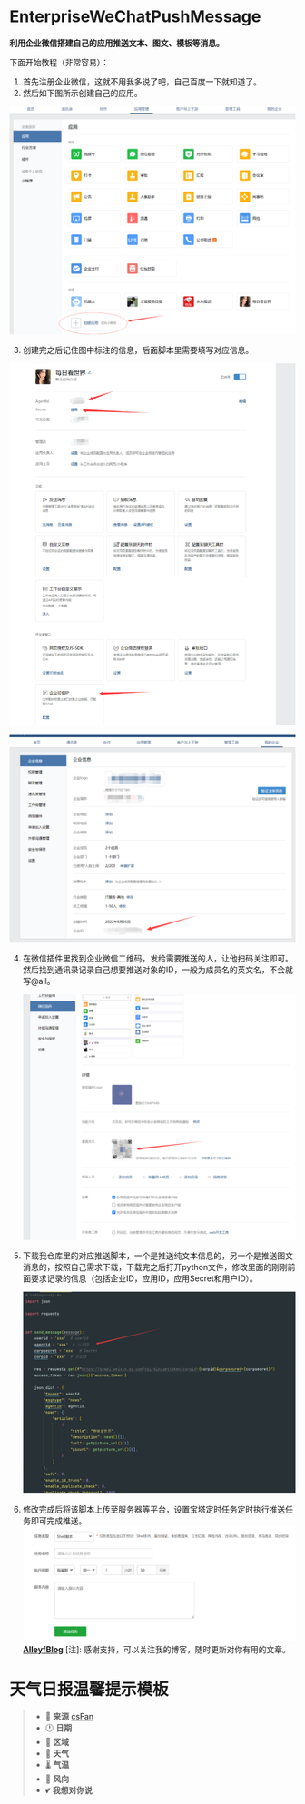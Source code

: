 # EnterpriseWeChatPushMessage
**利用企业微信搭建自己的应用推送文本、图文、模板等消息。**

下面开始教程（非常容易）：

1. 首先注册企业微信，这就不用我多说了吧，自己百度一下就知道了。
2. 然后如下图所示创建自己的应用。

![image-20220911185906292](https://raw.githubusercontent.com/Alleyf/PictureMap/main/web_icons/image-20220911185906292.png)

3. 创建完之后记住图中标注的信息，后面脚本里需要填写对应信息。

![image-20220911190331127](https://raw.githubusercontent.com/Alleyf/PictureMap/main/web_icons/image-20220911190331127.png)

![image-20220911190458162](https://raw.githubusercontent.com/Alleyf/PictureMap/main/web_icons/image-20220911190458162.png)

4. 在微信插件里找到企业微信二维码，发给需要推送的人，让他扫码关注即可。然后找到通讯录记录自己想要推送对象的ID，一般为成员名的英文名，不会就写@all。

   ![image-20220911191158405](https://raw.githubusercontent.com/Alleyf/PictureMap/main/web_icons/image-20220911191158405.png)

5. 下载我仓库里的对应推送脚本，一个是推送纯文本信息的，另一个是推送图文消息的，按照自己需求下载，下载完之后打开python文件，修改里面的刚刚前面要求记录的信息（包括企业ID，应用ID，应用Secret和用户ID）。

   ![image-20220911191539478](https://raw.githubusercontent.com/Alleyf/PictureMap/main/web_icons/image-20220911191539478.png)

6. 修改完成后将该脚本上传至服务器等平台，设置宝塔定时任务定时执行推送任务即可完成推送。
    ![image-20220911191440342](https://raw.githubusercontent.com/Alleyf/PictureMap/main/web_icons/image-20220911191440342.png)
    **[AlleyfBlog](https://alleyf.github.io)**
[注]: 感谢支持，可以关注我的博客，随时更新对你有用的文章。




# 天气日报温馨提示模板

> - 🦄 **来源** [csFan](https://alleyf.github.io)
> - 🕐 **日期**
> - 🏰 **区域**
> - 🌈 **天气**
> -  🌡️ **气温** 
> - 💨 **风向**
> - 💕 **我想对你说** 
